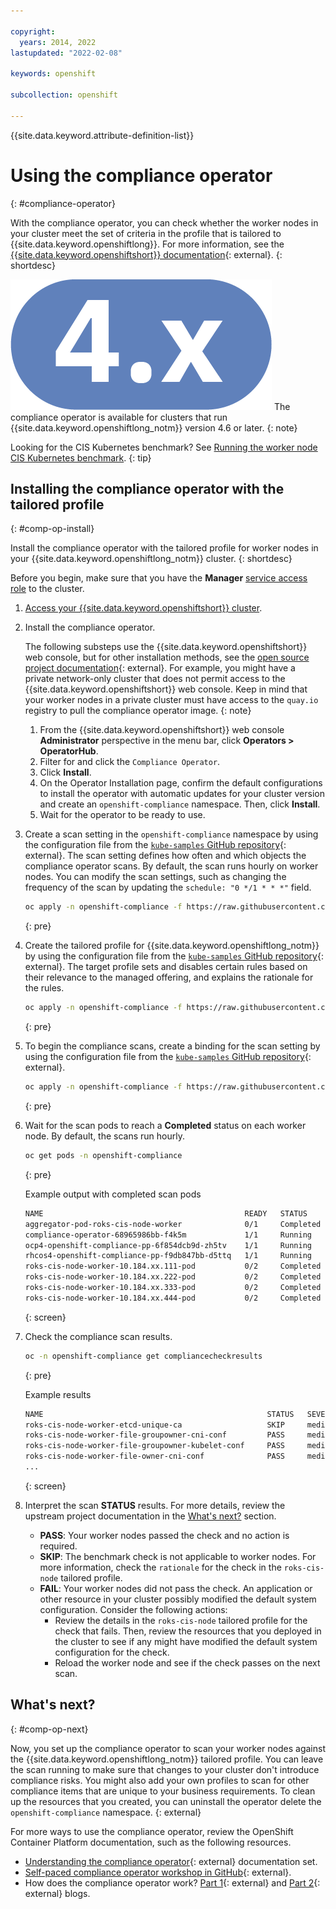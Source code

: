 ```yaml
---

copyright:
  years: 2014, 2022
lastupdated: "2022-02-08"

keywords: openshift

subcollection: openshift

---
```



{{site.data.keyword.attribute-definition-list}}


# Using the compliance operator
{: #compliance-operator}

With the compliance operator, you can check whether the worker nodes in your cluster meet the set of criteria in the profile that is tailored to {{site.data.keyword.openshiftlong}}. For more information, see the [{{site.data.keyword.openshiftshort}} documentation](https://docs.openshift.com/container-platform/4.8/security/compliance_operator/compliance-operator-understanding.html){: external}.
{: shortdesc}

![Version 4 icon.](images/icon-version-43.png) The compliance operator is available for clusters that run {{site.data.keyword.openshiftlong_notm}} version 4.6 or later.
{: note}

Looking for the CIS Kubernetes benchmark? See [Running the worker node CIS Kubernetes benchmark](/docs/openshift?topic=openshift-cis-benchmark#cis-worker-test).
{: tip}

## Installing the compliance operator with the tailored profile
{: #comp-op-install}

Install the compliance operator with the tailored profile for worker nodes in your {{site.data.keyword.openshiftlong_notm}} cluster.
{: shortdesc}

Before you begin, make sure that you have the **Manager** [service access role](/docs/openshift?topic=openshift-access_reference#service) to the cluster.

1. [Access your {{site.data.keyword.openshiftshort}} cluster](/docs/openshift?topic=openshift-access_cluster).
2. Install the compliance operator.

    The following substeps use the {{site.data.keyword.openshiftshort}} web console, but for other installation methods, see the [open source project documentation](https://github.com/openshift/compliance-operator/blob/master/doc/tutorials/workshop/content/exercises/02-installation.md){: external}. For example, you might have a private network-only cluster that does not permit access to the {{site.data.keyword.openshiftshort}} web console. Keep in mind that your worker nodes in a private cluster must have access to the `quay.io` registry to pull the compliance operator image.
    {: note}

    1. From the {{site.data.keyword.openshiftshort}} web console **Administrator** perspective in the menu bar, click **Operators > OperatorHub**.
    2. Filter for and click the `Compliance Operator`.
    3. Click **Install**.
    4. On the Operator Installation page, confirm the default configurations to install the operator with automatic updates for your cluster version and create an `openshift-compliance` namespace. Then, click **Install**.
    5. Wait for the operator to be ready to use.
3. Create a scan setting in the `openshift-compliance` namespace by using the configuration file from the [`kube-samples` GitHub repository](https://github.com/IBM-Cloud/kube-samples/tree/master/roks-compliance-operator){: external}. The scan setting defines how often and which objects the compliance operator scans. By default, the scan runs hourly on worker nodes. You can modify the scan settings, such as changing the frequency of the scan by updating the `schedule: "0 */1 * * *"` field.
    ```sh
    oc apply -n openshift-compliance -f https://raw.githubusercontent.com/IBM-Cloud/kube-samples/master/roks-compliance-operator/scansetting.yaml
    ```
    {: pre}

4. Create the tailored profile for {{site.data.keyword.openshiftlong_notm}} by using the configuration file from the [`kube-samples` GitHub repository](https://github.com/IBM-Cloud/kube-samples/tree/master/roks-compliance-operator){: external}. The target profile sets and disables certain rules based on their relevance to the managed offering, and explains the rationale for the rules.
    ```sh
    oc apply -n openshift-compliance -f https://raw.githubusercontent.com/IBM-Cloud/kube-samples/master/roks-compliance-operator/tailoredprofile.yaml
    ```
    {: pre}

5. To begin the compliance scans, create a binding for the scan setting by using the configuration file from the [`kube-samples` GitHub repository](https://github.com/IBM-Cloud/kube-samples/tree/master/roks-compliance-operator){: external}.
    ```sh
    oc apply -n openshift-compliance -f https://raw.githubusercontent.com/IBM-Cloud/kube-samples/master/roks-compliance-operator/scansettingbinding.yaml
    ```
    {: pre}

6. Wait for the scan pods to reach a **Completed** status on each worker node. By default, the scans run hourly.
    ```sh
    oc get pods -n openshift-compliance
    ```
    {: pre}

    Example output with completed scan pods
    ```sh
    NAME                                             READY   STATUS      RESTARTS   AGE
    aggregator-pod-roks-cis-node-worker              0/1     Completed   0          53s
    compliance-operator-68965986bb-f4k5m             1/1     Running     0          17m
    ocp4-openshift-compliance-pp-6f854dcb9d-zh5tv    1/1     Running     0          16m
    rhcos4-openshift-compliance-pp-f9db847bb-d5ttq   1/1     Running     0          16m
    roks-cis-node-worker-10.184.xx.111-pod           0/2     Completed   0          2m58s
    roks-cis-node-worker-10.184.xx.222-pod           0/2     Completed   0          2m58s
    roks-cis-node-worker-10.184.xx.333-pod           0/2     Completed   0          2m57s
    roks-cis-node-worker-10.184.xx.444-pod           0/2     Completed   0          2m57s
    ```
    {: screen}

7. Check the compliance scan results.
    ```sh
    oc -n openshift-compliance get compliancecheckresults
    ```
    {: pre}

    Example results
    ```sh
    NAME                                                  STATUS   SEVERITY
    roks-cis-node-worker-etcd-unique-ca                   SKIP     medium
    roks-cis-node-worker-file-groupowner-cni-conf         PASS     medium
    roks-cis-node-worker-file-groupowner-kubelet-conf     PASS     medium
    roks-cis-node-worker-file-owner-cni-conf              PASS     medium
    ...
    ```
    {: screen}

8. Interpret the scan **STATUS** results. For more details, review the upstream project documentation in the [What's next?](#comp-op-next) section.
    - **PASS**: Your worker nodes passed the check and no action is required.
    - **SKIP**: The benchmark check is not applicable to worker nodes. For more information, check the `rationale` for the check in the `roks-cis-node` tailored profile.
    - **FAIL**: Your worker nodes did not pass the check. An application or other resource in your cluster possibly modified the default system configuration. Consider the following actions:
        - Review the details in the `roks-cis-node` tailored profile for the check that fails. Then, review the resources that you deployed in the cluster to see if any might have modified the default system configuration for the check.
        - Reload the worker node and see if the check passes on the next scan.


## What's next?
{: #comp-op-next}

Now, you set up the compliance operator to scan your worker nodes against the {{site.data.keyword.openshiftlong_notm}} tailored profile. You can leave the scan running to make sure that changes to your cluster don't introduce compliance risks. You might also add your own profiles to scan for other compliance items that are unique to your business requirements. To clean up the resources that you created, you can uninstall the operator delete the `openshift-compliance` namespace.
{: external}

For more ways to use the compliance operator, review the OpenShift Container Platform documentation, such as the following resources.
- [Understanding the compliance operator](https://docs.openshift.com/container-platform/4.8/security/compliance_operator/compliance-operator-understanding.html){: external} documentation set.
- [Self-paced compliance operator workshop in GitHub](https://github.com/openshift/compliance-operator/tree/master/doc/tutorials){: external}.
- How does the compliance operator work? [Part 1](https://cloud.redhat.com/blog/how-does-compliance-operator-work-for-openshift-part-1){: external} and [Part 2](https://cloud.redhat.com/blog/how-does-compliance-operator-work-for-openshift-part-2){: external} blogs.






